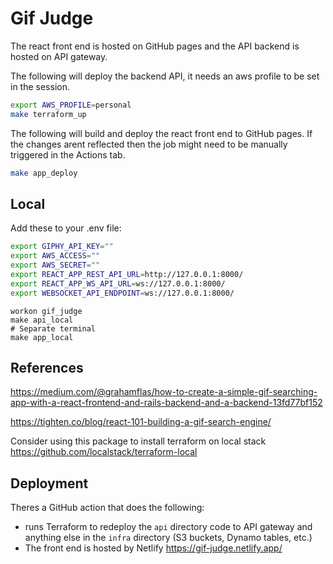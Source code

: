 # Gif Judge

The react front end is hosted on GitHub pages and the API backend is hosted on API gateway.

The following will deploy the backend API, it needs an aws profile to be set in the session.

```bash
export AWS_PROFILE=personal
make terraform_up
```

The following will build and deploy the react front end to GitHub pages.
If the changes arent reflected then the job might need to be manually triggered in the Actions tab.

```bash
make app_deploy
```

## Local

Add these to your .env file:

```bash
export GIPHY_API_KEY=""
export AWS_ACCESS=""
export AWS_SECRET=""
export REACT_APP_REST_API_URL=http://127.0.0.1:8000/
export REACT_APP_WS_API_URL=ws://127.0.0.1:8000/
export WEBSOCKET_API_ENDPOINT=ws://127.0.0.1:8000/
```

```
workon gif_judge
make api_local
# Separate terminal
make app_local
```

## References

https://medium.com/@grahamflas/how-to-create-a-simple-gif-searching-app-with-a-react-frontend-and-rails-backend-and-a-backend-13fd77bf152

https://tighten.co/blog/react-101-building-a-gif-search-engine/

Consider using this package to install terraform on local stack
https://github.com/localstack/terraform-local

## Deployment

Theres a GitHub action that does the following:
- runs Terraform to redeploy the `api` directory code to API gateway and anything else in the `infra` directory (S3 buckets, Dynamo tables, etc.)
- The front end is hosted by Netlify https://gif-judge.netlify.app/

